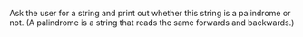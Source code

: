 Ask the user for a string and print out whether this string is a palindrome or not. (A palindrome is a string that reads the same forwards and backwards.)
